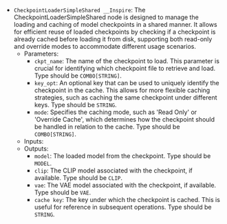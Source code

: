 - `CheckpointLoaderSimpleShared __Inspire`: The CheckpointLoaderSimpleShared node is designed to manage the loading and caching of model checkpoints in a shared manner. It allows for efficient reuse of loaded checkpoints by checking if a checkpoint is already cached before loading it from disk, supporting both read-only and override modes to accommodate different usage scenarios.
    - Parameters:
        - `ckpt_name`: The name of the checkpoint to load. This parameter is crucial for identifying which checkpoint file to retrieve and load. Type should be `COMBO[STRING]`.
        - `key_opt`: An optional key that can be used to uniquely identify the checkpoint in the cache. This allows for more flexible caching strategies, such as caching the same checkpoint under different keys. Type should be `STRING`.
        - `mode`: Specifies the caching mode, such as 'Read Only' or 'Override Cache', which determines how the checkpoint should be handled in relation to the cache. Type should be `COMBO[STRING]`.
    - Inputs:
    - Outputs:
        - `model`: The loaded model from the checkpoint. Type should be `MODEL`.
        - `clip`: The CLIP model associated with the checkpoint, if available. Type should be `CLIP`.
        - `vae`: The VAE model associated with the checkpoint, if available. Type should be `VAE`.
        - `cache key`: The key under which the checkpoint is cached. This is useful for reference in subsequent operations. Type should be `STRING`.

